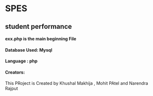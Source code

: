 # SPES

## student performance

#### exx.php is the main beginning File

#### Database Used: Mysql

#### Language : php


#### Creators:

 This PRoject is Created by Khushal Makhija , Mohit PAtel and Narendra Rajput

